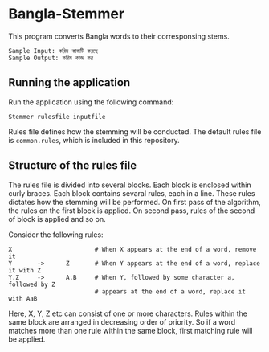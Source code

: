 Bangla-Stemmer
==============
This program converts Bangla words to their corresponsing stems.
```
Sample Input: করিম কাজটি করছে 
Sample Output: করিম কাজ কর 
```

Running the application
-----------------------
Run the application using the following command:
```
Stemmer rulesfile inputfile
```
Rules file defines how the stemming will be conducted. The default rules file is ``common.rules``, which is included in this repository.


Structure of the rules file
---------------------------

The rules file is divided into several blocks. Each block is enclosed within curly braces. Each block contains sevaral rules, each in a line. These rules dictates how the stemming will be performed. On first pass of the algorithm, the rules on the first block is applied. On second pass, rules of the second of block is applied and so on.

Consider the following rules:
```
X                       # When X appears at the end of a word, remove it
Y       ->      Z       # When Y appears at the end of a word, replace it with Z
Y.Z     ->      A.B     # When Y, followed by some character a, followed by Z 
                        # appears at the end of a word, replace it with AaB                        
```

Here, X, Y, Z etc can consist of one or more characters. Rules within the same block are arranged in decreasing order of priority. So if a word matches more than one rule within the same block, first matching rule will be applied.
